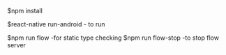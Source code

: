 $npm install

$react-native run-android - to run

$npm run flow             -for static type checking
$npm run flow-stop -to stop flow server
